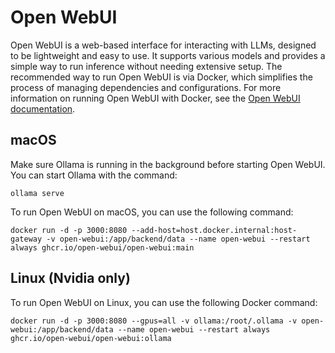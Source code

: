 # Open WebUI

Open WebUI is a web-based interface for interacting with LLMs, designed to be lightweight and easy to use.
It supports various models and provides a simple way to run inference without needing extensive setup.
The recommended way to run Open WebUI is via Docker, which simplifies the process of managing dependencies and configurations.
For more information on running Open WebUI with Docker, see the [Open WebUI documentation](https://docs.openwebui.com/).

## macOS

Make sure Ollama is running in the background before starting Open WebUI. You can start Ollama with the command:

```
ollama serve
```

To run Open WebUI on macOS, you can use the following command:

```
docker run -d -p 3000:8080 --add-host=host.docker.internal:host-gateway -v open-webui:/app/backend/data --name open-webui --restart always ghcr.io/open-webui/open-webui:main
```

## Linux (Nvidia only)

To run Open WebUI on Linux, you can use the following Docker command:

```
docker run -d -p 3000:8080 --gpus=all -v ollama:/root/.ollama -v open-webui:/app/backend/data --name open-webui --restart always ghcr.io/open-webui/open-webui:ollama
```
